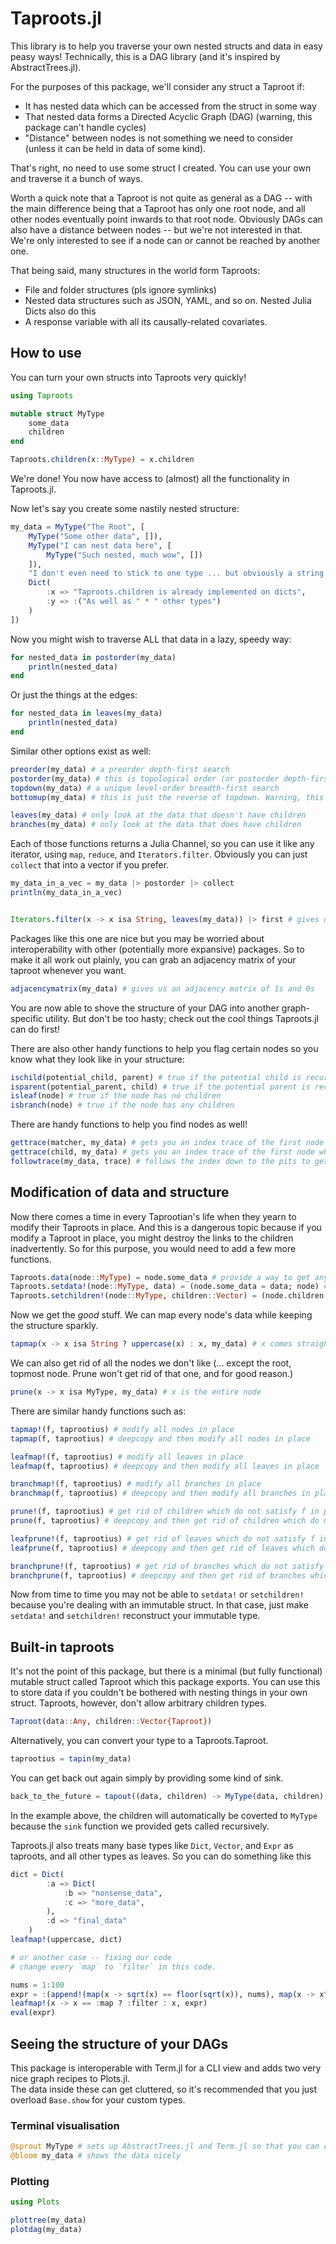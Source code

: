 # Taproots.jl

This library is to help you traverse your own nested structs and data in easy peasy ways! 
Technically, this is a DAG library (and it's inspired by AbstractTrees.jl). 

For the purposes of this package, we'll consider any struct a Taproot if:

- It has nested data which can be accessed from the struct in some way
- That nested data forms a Directed Acyclic Graph (DAG) (warning, this package can't handle cycles)
- "Distance" between nodes is not something we need to consider (unless it can be held in data of some kind). 

That's right, no need to use some struct I created. You can use your own and traverse it a bunch of ways. 

Worth a quick note that a Taproot is not quite as general as a DAG -- with the main difference being that a Taproot has only one root node, and all other nodes eventually point inwards to that root node. Obviously DAGs can also have a distance between nodes -- but we're not interested in that. We're only interested to see if a node can or cannot be reached by another one. 

That being said, many structures in the world form Taproots:

- File and folder structures (pls ignore symlinks)
- Nested data structures such as JSON, YAML, and so on. Nested Julia Dicts also do this
- A response variable with all its causally-related covariates. 

## How to use

You can turn your own structs into Taproots very quickly!

```julia
using Taproots

mutable struct MyType 
	some_data
	children
end

Taproots.children(x::MyType) = x.children 
```

We're done! You now have access to (almost) all the functionality in Taproots.jl. 

Now let's say you create some nastily nested structure: 

```julia
my_data = MyType("The Root", [
	MyType("Some other data", []),
	MyType("I can nest data here", [
		MyType("Such nested, much wow", [])
	]),
	"I don't even need to stick to one type ... but obviously a string has no children",
	Dict(
		:x => "Taproots.children is already implemented on dicts",
		:y => :("As well as " * " other types")
	)
])
```

Now you might wish to traverse ALL that data in a lazy, speedy way:

```julia 
for nested_data in postorder(my_data)
	println(nested_data)
end
```

Or just the things at the edges:

```julia 
for nested_data in leaves(my_data)
	println(nested_data)
end
```

Similar other options exist as well:

```julia
preorder(my_data) # a preorder depth-first search 
postorder(my_data) # this is topological order (or postorder depth-first search)
topdown(my_data) # a unique level-order breadth-first search
bottomup(my_data) # this is just the reverse of topdown. Warning, this one isn't lazy, and it produces a vector to remind you of that. 

leaves(my_data) # only look at the data that doesn't have children
branches(my_data) # only look at the data that does have children
```

Each of those functions returns a Julia Channel, so you can use it like any iterator, using `map`, `reduce`, and `Iterators.filter`. Obviously you can just `collect` that into a vector if you prefer.

```julia
my_data_in_a_vec = my_data |> postorder |> collect
println(my_data_in_a_vec)


Iterators.filter(x -> x isa String, leaves(my_data)) |> first # gives us the only string in the data structure ... "I don't even need to stick to one type ... but obviously a string has no children"
```

Packages like this one are nice but you may be worried about interoperability with other (potentially more expansive) packages. So to make it all work out plainly, you can grab an adjacency matrix of your taproot whenever you want.

```julia
adjacencymatrix(my_data) # gives us an adjacency matrix of 1s and 0s
```

You are now able to shove the structure of your DAG into another graph-specific utility. But don't be too hasty; check out the cool things Taproots.jl can do first!

There are also other handy functions to help you flag certain nodes so you know what they look like in your structure:

```julia
ischild(potential_child, parent) # true if the potential child is recursively a child of the parent. This can be slow if your Taproot is big.
isparent(potential_parent, child) # true if the potential parent is recursively a parent of the child. This can be slow if your Taproot is big.
isleaf(node) # true if the node has no children
isbranch(node) # true if the node has any children
```

There are handy functions to help you find nodes as well! 

```julia
gettrace(matcher, my_data) # gets you an index trace of the first node for which matcher(node) evaluates to true. Can be slow if your Taproot is big.
gettrace(child, my_data) # gets you an index trace of the first node which is equal to child. Can be slow if your Taproot is big.
followtrace(my_data, trace) # follows the index down to the pits to get you back whatever is in that index spot
```


## Modification of data and structure

Now there comes a time in every Taprootian's life when they yearn to modify their Taproots in place. And this is a dangerous topic because if you modify a Taproot in place, you might destroy the links to the children inadvertently. So for this purpose, you would need to add a few more functions. 

```julia
Taproots.data(node::MyType) = node.some_data # provide a way to get any auxiliary data (other than children) that your node might contain. Can simply return `node` or nothing at all. Doing this will unlock sinking your type to a Taproots.Taproot. 
Taproots.setdata!(node::MyType, data) = (node.some_data = data; node) # provide a way to set data in your node, if any. It can also do nothing. Once done, it must return `node`. This one unlocks `tapmap` and variants.
Taproots.setchildren!(node::MyType, children::Vector) = (node.children = children; node) # provide a way to set children in your node. This one unlocks `prune` and variants. 
````

Now we get the *good* stuff. We can map every node's data while keeping the structure sparkly. 

```julia
tapmap(x -> x isa String ? uppercase(x) : x, my_data) # x comes straight from Taproots.data(node). Warning! x itself is not a node, and as such the strings inside MyType also get converted. Pretty awesome, but be careful!
```

We can also get rid of all the nodes we don't like (... except the root, topmost node. Prune won't get rid of that one, and for good reason.)

```julia
prune(x -> x isa MyType, my_data) # x is the entire node
```

There are similar handy functions such as:

```julia
tapmap!(f, taprootius) # modify all nodes in place
tapmap(f, taprootius) # deepcopy and then modify all nodes in place

leafmap!(f, taprootius) # modify all leaves in place
leafmap(f, taprootius) # deepcopy and then modify all leaves in place

branchmap!(f, taprootius) # modify all branches in place
branchmap(f, taprootius) # deepcopy and then modify all branches in place

prune!(f, taprootius) # get rid of children which do not satisfy f in place
prune(f, taprootius) # deepcopy and then get rid of children which do not satisfy f in place

leafprune!(f, taprootius) # get rid of leaves which do not satisfy f in place
leafprune(f, taprootius) # deepcopy and then get rid of leaves which do not satisfy f in place

branchprune!(f, taprootius) # get rid of branches which do not satisfy f in place
branchprune(f, taprootius) # deepcopy and then get rid of branches which do not satisfy f in place
```

Now from time to time you may not be able to `setdata!` or `setchildren!` because you're dealing with an immutable struct. In that case, just make `setdata!` and `setchildren!` reconstruct your immutable type. 


## Built-in taproots

It's not the point of this package, but there is a minimal (but fully functional) mutable struct called Taproot which this package exports. You can use this to store data if you couldn't be bothered with nesting things in your own struct.
Taproots, however, don't allow arbitrary children types.

```julia
Taproot(data::Any, children::Vector{Taproot})
```

Alternatively, you can convert your type to a Taproots.Taproot. 

```julia
taprootius = tapin(my_data)
```

You can get back out again simply by providing some kind of sink. 

```julia
back_to_the_future = tapout((data, children) -> MyType(data, children), taprootius)
```

In the example above, the children will automatically be coverted to `MyType` because the `sink` function we provided gets called recursively. 

Taproots.jl also treats many base types like `Dict`, `Vector`, and `Expr` as taproots, and all other types as leaves.
So you can do something like this 

```julia
dict = Dict(
		:a => Dict(
			:b => "nonsense_data",
			:c => "more_data",
		),
		:d => "final_data"
	)
leafmap!(uppercase, dict)

# or another case -- fixing our code 
# change every `map` to `filter` in this code. 

nums = 1:100
expr = :(append!(map(x -> sqrt(x) == floor(sqrt(x)), nums), map(x -> x^(1/3) == floor(x^(1/3)), nums)) |> unique!)
leafmap!(x -> x == :map ? :filter : x, expr)
eval(expr)
```

## Seeing the structure of your DAGs

This package is interoperable with Term.jl for a CLI view and adds two very nice graph recipes to Plots.jl.  
The data inside these can get cluttered, so it's recommended that you just overload `Base.show` for your custom types.

### Terminal visualisation

```julia
@sprout MyType # sets up AbstractTrees.jl and Term.jl so that you can call bloom if you want
@bloom my_data # shows the data nicely
```

### Plotting
```julia
using Plots

plottree(my_data)
plotdag(my_data)
```
